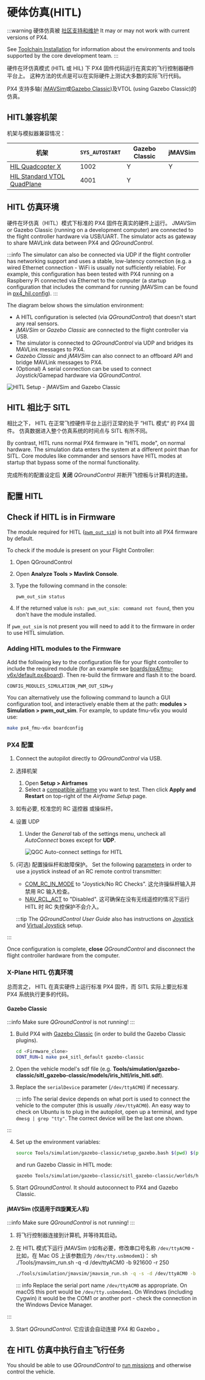 # 硬体仿真(HITL)

:::warning
硬体仿真被 [社区支持和维护](../simulation/community_supported_simulators.md)
It may or may not work with current versions of PX4.

See [Toolchain Installation](../dev_setup/dev_env.md) for information about the environments and tools supported by the core development team.
:::

硬件在环仿真模式 (HITL 或 HIL) 下 PX4 固件代码运行在真实的飞行控制器硬件平台上。
这种方法的优点是可以在实际硬件上测试大多数的实际飞行代码。

PX4 支持多轴( [jMAVSim](../sim_jmavsim/index.md)或[Gazebo Classic](../sim_gazebo_classic/index.md))及VTOL (using Gazebo Classic)的仿真。

<a id="compatible_airframe"></a>

## HITL兼容机架

机架与模拟器兼容情况：

| 机架                                                                                                               | `SYS_AUTOSTART` | Gazebo Classic | jMAVSim |
| ---------------------------------------------------------------------------------------------------------------- | --------------- | -------------- | ------- |
| [HIL Quadcopter X](../airframes/airframe_reference.md#copter_simulation_hil_quadcopter_x)                        | 1002            | Y              | Y       |
| [HIL Standard VTOL QuadPlane](../airframes/airframe_reference.md#vtol_standard_vtol_hil_standard_vtol_quadplane) | 4001            | Y              |         |

<a id="simulation_environment"></a>

## HITL 仿真环境

硬件在环仿真（HITL）模式下标准的 PX4 固件在真实的硬件上运行。
JMAVSim or Gazebo Classic (running on a development computer) are connected to the flight controller hardware via USB/UART.
The simulator acts as gateway to share MAVLink data between PX4 and _QGroundControl_.

:::info
The simulator can also be connected via UDP if the flight controller has networking support and uses a stable, low-latency connection (e.g. a wired Ethernet connection - WiFi is usually not sufficiently reliable).
For example, this configuration has been tested with PX4 running on a Raspberry Pi connected via Ethernet to the computer (a startup configuration that includes the command for running jMAVSim can be found in [px4_hil.config](https://github.com/PX4/PX4-Autopilot/blob/main/posix-configs/rpi/px4_hil.config)).
:::

The diagram below shows the simulation environment:

- A HITL configuration is selected (via _QGroundControl_) that doesn't start any real sensors.
- _jMAVSim_ or _Gazebo Classic_ are connected to the flight controller via USB.
- The simulator is connected to _QGroundControl_ via UDP and bridges its MAVLink messages to PX4.
- _Gazebo Classic_ and _jMAVSim_ can also connect to an offboard API and bridge MAVLink messages to PX4.
- (Optional) A serial connection can be used to connect Joystick/Gamepad hardware via _QGroundControl_.

![HITL Setup - jMAVSim and Gazebo Classic](../../assets/simulation/px4_hitl_overview_jmavsim_gazebo.svg)

## HITL 相比于 SITL

相比之下， HITL 在正常飞控硬件平台上运行正常的处于 ”HITL 模式“ 的 PX4 固件。
仿真数据进入整个仿真系统的时间点与 SITL 有所不同。

By contrast, HITL runs normal PX4 firmware in "HITL mode", on normal hardware.
The simulation data enters the system at a different point than for SITL.
Core modules like commander and sensors have HITL modes at startup that bypass some of the normal functionality.

完成所有的配置设定后 <strong x-id="1">关闭</strong> <em x-id="3">QGroundControl</em> 并断开飞控板与计算机的连接。

## 配置 HITL

## Check if HITL is in Firmware

The module required for HITL ([`pwm_out_sim`](../modules/modules_driver.md#pwm-out-sim)) is not built into all PX4 firmware by default.

To check if the module is present on your Flight Controller:

1. Open QGroundControl

2. Open **Analyze Tools > Mavlink Console**.

3. Type the following command in the console:

   ```sh
   pwm_out_sim status
   ```

4. If the returned value is `nsh: pwm_out_sim: command not found`, then you don't have the module installed.

If `pwm_out_sim` is not present you will need to add it to the firmware in order to use HITL simulation.

### Adding HITL modules to the Firmware

Add the following key to the configuration file for your flight controller to include the required module (for an example see [boards/px4/fmu-v6x/default.px4board](https://github.com/PX4/PX4-Autopilot/blob/main/boards/px4/fmu-v6x/default.px4board)).
Then re-build the firmware and flash it to the board.

```text
CONFIG_MODULES_SIMULATION_PWM_OUT_SIM=y
```

You can alternatively use the following command to launch a GUI configuration tool, and interactively enable them at the path: **modules > Simulation > pwm_out_sim**.
For example, to update fmu-v6x you would use:

```sh
make px4_fmu-v6x boardconfig
```

### PX4 配置

1. Connect the autopilot directly to _QGroundControl_ via USB.

2. 选择机架
   1. Open **Setup > Airframes**
   2. Select a [compatible airframe](#compatible_airframe) you want to test.
      Then click **Apply and Restart** on top-right of the _Airframe Setup_ page.

3. 如有必要, 校准您的 RC 遥控器 或操纵杆。

4. 设置 UDP
   1. Under the _General_ tab of the settings menu, uncheck all _AutoConnect_ boxes except for **UDP**.

      ![QGC Auto-connect settings for HITL](../../assets/gcs/qgc_hitl_autoconnect.png)

5. (可选) 配置操纵杆和故障保护。
   Set the following [parameters](../advanced_config/parameters.md) in order to use a joystick instead of an RC remote control transmitter:

   - [COM_RC_IN_MODE](../advanced_config/parameter_reference.md#COM_RC_IN_MODE) to "Joystick/No RC Checks". 这允许操纵杆输入并禁用 RC 输入检查。
   - [NAV_RCL_ACT](../advanced_config/parameter_reference.md#NAV_RCL_ACT) to "Disabled". 这可确保在没有无线遥控的情况下运行 HITL 时 RC 失控保护不会介入。

   :::tip
   The _QGroundControl User Guide_ also has instructions on [Joystick](https://docs.qgroundcontrol.com/master/en/qgc-user-guide/setup_view/joystick.html) and [Virtual Joystick](https://docs.qgroundcontrol.com/master/en/qgc-user-guide/settings_view/virtual_joystick.html) setup.

:::

Once configuration is complete, **close** _QGroundControl_ and disconnect the flight controller hardware from the computer.

### X-Plane HITL 仿真环境

总而言之， HITL 在真实硬件上运行标准 PX4 固件，而 SITL 实际上要比标准 PX4 系统执行更多的代码。

#### Gazebo Classic

:::info
Make sure _QGroundControl_ is not running!
:::

1. Build PX4 with [Gazebo Classic](../sim_gazebo_classic/index.md) (in order to build the Gazebo Classic plugins).

   ```sh
   cd <Firmware_clone>
   DONT_RUN=1 make px4_sitl_default gazebo-classic
   ```

2. Open the vehicle model's sdf file (e.g. **Tools/simulation/gazebo-classic/sitl_gazebo-classic/models/iris_hitl/iris_hitl.sdf**).

3. Replace the `serialDevice` parameter (`/dev/ttyACM0`) if necessary.

   ::: info
   The serial device depends on what port is used to connect the vehicle to the computer (this is usually `/dev/ttyACM0`).
   An easy way to check on Ubuntu is to plug in the autopilot, open up a terminal, and type `dmesg | grep "tty"`.
   The correct device will be the last one shown.

:::

4. Set up the environment variables:

   ```sh
   source Tools/simulation/gazebo-classic/setup_gazebo.bash $(pwd) $(pwd)/build/px4_sitl_default
   ```

   and run Gazebo Classic in HITL mode:

   ```sh
   gazebo Tools/simulation/gazebo-classic/sitl_gazebo-classic/worlds/hitl_iris.world
   ```

5. Start _QGroundControl_.
   It should autoconnect to PX4 and Gazebo Classic.

#### jMAVSim (仅适用于四旋翼无人机)

:::info
Make sure _QGroundControl_ is not running!
:::

1. 将飞行控制器连接到计算机, 并等待其启动。

2. 在 HITL 模式下运行 jMAVSim (r如有必要，修改串口号名称 <code>/dev/ttyACM0</code> - 比如，在 Mac OS 上该参数应为 <code>/dev/tty.usbmodem1</code>)：
   sh
   ./Tools/jmavsim_run.sh -q -d /dev/ttyACM0 -b 921600 -r 250

   ```sh
   ./Tools/simulation/jmavsim/jmavsim_run.sh -q -s -d /dev/ttyACM0 -b 921600 -r 250
   ```

   ::: info
   Replace the serial port name `/dev/ttyACM0` as appropriate.
   On macOS this port would be `/dev/tty.usbmodem1`.
   On Windows (including Cygwin) it would be the COM1 or another port - check the connection in the Windows Device Manager.

:::

3. Start _QGroundControl_.
   它应该会自动连接 PX4 和 Gazebo 。

## 在 HITL 仿真中执行自主飞行任务

You should be able to use _QGroundControl_ to [run missions](https://docs.qgroundcontrol.com/master/en/qgc-user-guide/fly_view/fly_view.html#missions) and otherwise control the vehicle.
